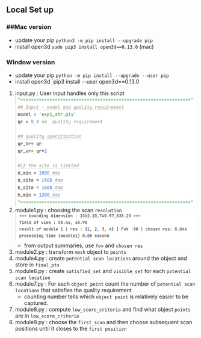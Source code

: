 ## Local Set up 
### ##Mac version
- update your pip `python3 -m pip install --upgrade pip`
- install open3d `sudo pip3 install open3d==0.13.0` (mac)

### Window version
- update your pip `python -m pip install --upgrade --user pip`
- install open3d `pip3 install --user open3d==0.13.0

1. input.py : User input handles only this script 
![img.png](img.png)
2. module1.py : choosing the scan `resolution`
![img_1.png](img_1.png)
   * from output summaries, use `fov` and `chosen res`
3. module2.py : transform `mesh` object to `points`
4. module4.py : create `potential scan locations` around the object and store in `final_pts`
5. module6.py : create `satisfied_set` and `visible_set` for each `potential scan location`
6. module7.py : For each `object point` count the number of `potential scan locations` that satisfies the quality requirement
   * counting number tells which `object point` is relatively easier to be captured.
7. module8.py : compute `low_score_criteria` and find what object `points` are in `low_score_criteria`
8. module9.py : choose the `first_scan` and then choose subsequent scan positions until it closes to the `first position`


